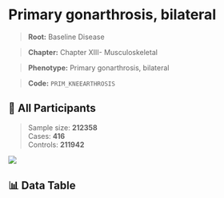 # Primary gonarthrosis, bilateral

> **Root:** Baseline Disease  

> **Chapter:** Chapter XIII- Musculoskeletal  

> **Phenotype:** Primary gonarthrosis, bilateral  

> **Code:** `PRIM_KNEEARTHROSIS`

## 🧪 All Participants  
> Sample size: **212358**  
> Cases: **416**  
> Controls: **211942**
<img src="/Sensitive/Figures/ALL/Incidence/PRIM_KNEEARTHROSIS.png"/>

## 📊 Data Table
<CsvTableMRF src="/Sensitive/Data/ALL/Incidence/COX_PRIM_KNEEARTHROSIS.csv"/>

